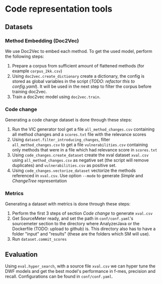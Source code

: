 # Code representation tools

## Datasets
### Method Embedding (Doc2Vec)
We use Doc2Vec to embed each method. To get the used model, perform the following steps:
1. Prepare a corpus from sufficient amount of flattened methods (for example `corpus_2kk.csv`)
2. Using `doc2vec.create_dictionary` create a dictionary, the config is stored as global variables in the script (_TODO: refactor this to config.yaml_). It will be used in the next step to filter the corpus before training doc2vec.
3. Train a doc2vec model using `doc2vec.train`.

### Code change
Generating a code change dataset is done through these steps:
1. Run the VIC generator tool get a file `all_method_changes.csv` containing all method changes and a `scores.txt` file with the relevance scores
2. Using `dataset.filter_introducing_changes`, filter `all_method_changes.csv` to get a file `vulnerabilities.csv` containing only methods that were in a file which had relevance score in `scores.txt`
3. Using `code_changes.create_dataset` create the xval dataset `xval.csv` using `all_method_changes.csv` as negative set (the script will remove duplicates) and `vulnerabilities.csv` as positive set. 
4. Using `code_changes.vectorize_dataset` vectorize the methods referenced in `xval.csv`. Use option `--mode` to generate _Simple_ and _ChangeTree_ representation

### Metrics
Generating a dataset with metrics is done through these steps:
1. Perform the first 3 steps of section _Code change_ to generate `xval.csv`
2. Get SourceMeter ready, and set the path in `conf/conf.yaml`'s sourcemeter section to the directory where AnalyzerJava or the Dockerfile (TODO: upload to github) is. This directory also has to have a folder "input" and "results" (these are the folders which SM will use). 
3. Run `dataset.commit_scores`

## Evaluation
Using `eval.hyper_search`, with a source file `xval.csv` we can hyper tune the DWF models and get the best model's performance in f-mes, precision and recall. Configurations can be found in `conf/conf.yaml`.